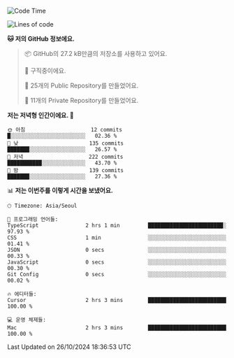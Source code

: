   <!--START_SECTION:waka-->
![Code Time](http://img.shields.io/badge/Code%20Time-888%20hrs%2021%20mins-blue)

![Lines of code](https://img.shields.io/badge/%EC%A0%80%EB%8A%94%20%EC%97%AC%ED%83%9C%EA%B9%8C%EC%A7%80%20-408.3%20thousand%20%EC%A4%84%EC%9D%98%20%EC%BD%94%EB%93%9C%EB%A5%BC%20%EC%9E%91%EC%84%B1%ED%96%88%EC%96%B4%EC%9A%94.-blue)

**🐱 저의 GitHub 정보에요.** 

> 📦 GitHub의 27.2 kB만큼의 저장소를 사용하고 있어요. 
 > 
> 💼 구직중이에요.
 > 
> 📜 25개의 Public Repository를 만들었어요. 
 > 
> 🔑 11개의 Private Repository를 만들었어요. 
 > 
**저는 저녁형 인간이에요. 🦉** 

```text
🌞 아침                     12 commits          █░░░░░░░░░░░░░░░░░░░░░░░░   02.36 % 
🌆 낮　                     135 commits         ███████░░░░░░░░░░░░░░░░░░   26.57 % 
🌃 저녁                     222 commits         ███████████░░░░░░░░░░░░░░   43.70 % 
🌙 밤　                     139 commits         ███████░░░░░░░░░░░░░░░░░░   27.36 % 
```


📊 **저는 이번주를 이렇게 시간을 보냈어요.** 

```text
🕑︎ Timezone: Asia/Seoul

💬 프로그래밍 언어들: 
TypeScript               2 hrs 1 min         ████████████████████████░   97.93 % 
CSS                      1 min               ░░░░░░░░░░░░░░░░░░░░░░░░░   01.41 % 
JSON                     0 secs              ░░░░░░░░░░░░░░░░░░░░░░░░░   00.33 % 
JavaScript               0 secs              ░░░░░░░░░░░░░░░░░░░░░░░░░   00.30 % 
Git Config               0 secs              ░░░░░░░░░░░░░░░░░░░░░░░░░   00.02 % 

🔥 에디터들: 
Cursor                   2 hrs 3 mins        █████████████████████████   100.00 % 

💻 운영 체제들: 
Mac                      2 hrs 3 mins        █████████████████████████   100.00 % 
```


 Last Updated on 26/10/2024 18:36:53 UTC
<!--END_SECTION:waka-->
